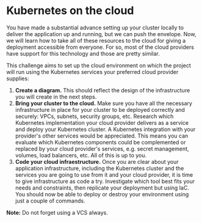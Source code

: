 # Kubernetes on the cloud

You have made a substantial advance setting up your cluster locally to deliver the application up and running, but we can push the envelope. Now, we will learn how to take all of these resources to the cloud for giving a deployment accessible from everyone. For so, most of the cloud providers have support for this technology and those are pretty similar.

This challenge aims to set up the cloud environment on which the project will run using the Kubernetes services your preferred cloud provider supplies:

1. **Create a diagram.** This should reflect the design of the infrastructure you will create in the next steps. 
2. **Bring your cluster to the cloud.** Make sure you have all the necessary infrastructure in place for your cluster to be deployed correctly and securely: VPCs, subnets, security groups, etc. Research which Kubernetes implementation your cloud provider delivers as a service and deploy your Kubernetes cluster. A Kubernetes integration with your provider's other services would be appreciated. This means you can evaluate which Kubernetes components could be complemented or replaced by your cloud provider's services, e.g. secret management, volumes, load balancers, etc. All of this is up to you. 
3. **Code your cloud infraestructure.** Once you are clear about your application infrastructure, including the Kubernetes cluster and the services you are going to use from it and your cloud provider, it is time to give infrastructure as code a try. Investigate which tool best fits your needs and constraints, then replicate your deployment but using IaC. You should now be able to deploy or destroy your environment using just a couple of commands.

**Note:** Do not forget using a VCS always.
